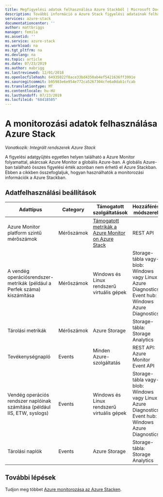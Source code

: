 ```yaml
---
title: Megfigyelési adatok felhasználása Azure Stackból | Microsoft Docs
description: További információ a Azure Stack figyelési adatainak felhasználására vonatkozó beállításokról.
services: azure-stack
documentationcenter: ''
author: mattbriggs
manager: femila
ms.assetid: ''
ms.service: azure-stack
ms.workload: na
ms.tgt_pltfrm: na
ms.devlang: na
ms.topic: article
ms.date: 07/23/2019
ms.author: mabrigg
ms.lastreviewed: 12/01/2018
ms.openlocfilehash: 64935022f8ace33bd4350ab4ef5421636ff3991e
ms.sourcegitcommit: b95983e6e954e772ca5267304cfe6a0dab1cfcab
ms.translationtype: MT
ms.contentlocale: hu-HU
ms.lasthandoff: 07/23/2019
ms.locfileid: "68418505"
---
```

# <a name="how-to-consume-monitoring-data-from-azure-stack"></a>A monitorozási adatok felhasználása Azure Stack

*Vonatkozik: Integrált rendszerek Azure Stack*

A figyelési adatgyűjtés egyetlen helyen található a Azure Monitor folyamattal, akárcsak Azure Monitor a globális Azure-ban. A globális Azure-ban található összes figyelési érték azonban nem érhető el Azure Stackban. Ebben a cikkben összefoglaljuk, hogyan használhatók a monitorozási információk a Azure Stackban.
 
## <a name="options-for-data-consumption"></a>Adatfelhasználási beállítások

| Adattípus | Category | Támogatott szolgáltatások | Hozzáférési módszerek |
|-------------------------------------------------------------|----------|------------------------------------------------------------------------|----------------------------------------------------------------------------------------------------|
| Azure Monitor platform szintű mérőszámok | Mérőszámok | [Támogatott metrikák a Azure Monitor on Azure Stack](azure-stack-metrics-supported.md) | REST API |
| A vendég operációsrendszer-metrikák (például a Perfek száma) kiszámítása | Mérőszámok | Windows és Linux rendszerű virtuális gépek | Storage-tábla vagy-blob:<br>Windows vagy Linux Azure Diagnostics <br>Event hub:<br>Windows Azure Diagnostics |
| Tárolási metrikák | Mérőszámok | Azure Storage | Storage-tábla:<br>Storage Analytics |
| Tevékenységnapló | Events | Minden Azure-szolgáltatás | REST API:<br>Azure Monitor Event API |
| Vendég operációs rendszer naplóinak számítása (például IIS, ETW, syslogs) | Events | Windows és Linux rendszerű virtuális gépek | Storage-tábla vagy-blob:<br>Windows vagy Linux Azure Diagnostics <br>Event hub:<br>Windows Azure Diagnostics |
| Tárolási naplók | Events | Azure Storage | Storage-tábla:<br>Storage Analytics |

## <a name="next-steps"></a>További lépések

Tudjon meg többet [Azure monitorozása az Azure Stacken](azure-stack-metrics-azure-data.md).
